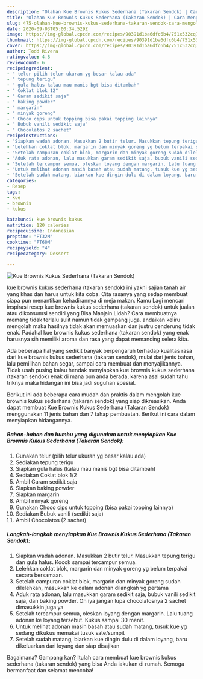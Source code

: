 ```yaml
---
description: "Olahan Kue Brownis Kukus Sederhana (Takaran Sendok) | Cara Mengolah Kue Brownis Kukus Sederhana (Takaran Sendok) Yang Bikin Ngiler"
title: "Olahan Kue Brownis Kukus Sederhana (Takaran Sendok) | Cara Mengolah Kue Brownis Kukus Sederhana (Takaran Sendok) Yang Bikin Ngiler"
slug: 475-olahan-kue-brownis-kukus-sederhana-takaran-sendok-cara-mengolah-kue-brownis-kukus-sederhana-takaran-sendok-yang-bikin-ngiler
date: 2020-09-03T05:00:34.529Z
image: https://img-global.cpcdn.com/recipes/90391d1ba6dfc6b4/751x532cq70/kue-brownis-kukus-sederhana-takaran-sendok-foto-resep-utama.jpg
thumbnail: https://img-global.cpcdn.com/recipes/90391d1ba6dfc6b4/751x532cq70/kue-brownis-kukus-sederhana-takaran-sendok-foto-resep-utama.jpg
cover: https://img-global.cpcdn.com/recipes/90391d1ba6dfc6b4/751x532cq70/kue-brownis-kukus-sederhana-takaran-sendok-foto-resep-utama.jpg
author: Todd Rivera
ratingvalue: 4.8
reviewcount: 6
recipeingredient:
- " telur pilih telur ukuran yg besar kalau ada"
- " tepung terigu"
- " gula halus kalau mau manis bgt bisa ditambah"
- " Coklat blok 12"
- " Garam sedikit saja"
- " baking powder"
- " margarin"
- " minyak goreng"
- " Choco cips untuk topping bisa pakai topping lainnya"
- " Bubuk vanili sedikit saja"
- " Chocolatos 2 sachet"
recipeinstructions:
- "Siapkan wadah adonan. Masukkan 2 butir telur. Masukkan tepung terigu dan gula halus. Kocok sampai tercampur semua."
- "Lelehkan coklat blok, margarin dan minyak goreng yg belum terpakai secara bersamaan."
- "Setelah campuran coklat blok, margarin dan minyak goreng sudah dilelehkan, masukkan ke dalam adonan dilangkah yg pertama"
- "Aduk rata adonan, lalu masukkan garam sedikit saja, bubuk vanili sedikit saja, dan baking powder. Oh iya jangan lupa chocolatosnya 2 sachet dimasukkin juga ya"
- "Setelah tercampur semua, oleskan loyang dengan margarin. Lalu tuang adonan ke loyang tersebut. Kukus sampai 30 menit."
- "Untuk melihat adonan masih basah atau sudah matang, tusuk kue yg sedang dikukus memakai tusuk sate/sumpit"
- "Setelah sudah matang, biarkan kue dingin dulu di dalam loyang, baru dikeluarkan dari loyang dan siap disajikan"
categories:
- Resep
tags:
- kue
- brownis
- kukus

katakunci: kue brownis kukus 
nutrition: 120 calories
recipecuisine: Indonesian
preptime: "PT32M"
cooktime: "PT60M"
recipeyield: "4"
recipecategory: Dessert

---
```



![Kue Brownis Kukus Sederhana (Takaran Sendok)](https://img-global.cpcdn.com/recipes/90391d1ba6dfc6b4/751x532cq70/kue-brownis-kukus-sederhana-takaran-sendok-foto-resep-utama.jpg)


kue brownis kukus sederhana (takaran sendok) ini yakni sajian tanah air yang khas dan harus untuk kita coba. Cita rasanya yang sedap membuat siapa pun menantikan kehadirannya di meja makan.
Kamu Lagi mencari inspirasi resep kue brownis kukus sederhana (takaran sendok) untuk jualan atau dikonsumsi sendiri yang Bisa Manjain Lidah? Cara membuatnya memang tidak terlalu sulit namun tidak gampang juga. andaikan keliru mengolah maka hasilnya tidak akan memuaskan dan justru cenderung tidak enak. Padahal kue brownis kukus sederhana (takaran sendok) yang enak harusnya sih memiliki aroma dan rasa yang dapat memancing selera kita.

Ada beberapa hal yang sedikit banyak berpengaruh terhadap kualitas rasa dari kue brownis kukus sederhana (takaran sendok), mulai dari jenis bahan, lalu pemilihan bahan segar, sampai cara membuat dan menyajikannya. Tidak usah pusing kalau hendak menyiapkan kue brownis kukus sederhana (takaran sendok) enak di mana pun anda berada, karena asal sudah tahu triknya maka hidangan ini bisa jadi suguhan spesial.




Berikut ini ada beberapa cara mudah dan praktis dalam mengolah kue brownis kukus sederhana (takaran sendok) yang siap dikreasikan. Anda dapat membuat Kue Brownis Kukus Sederhana (Takaran Sendok) menggunakan 11 jenis bahan dan 7 tahap pembuatan. Berikut ini cara dalam menyiapkan hidangannya.

<!--inarticleads1-->

##### Bahan-bahan dan bumbu yang digunakan untuk menyiapkan Kue Brownis Kukus Sederhana (Takaran Sendok):

1. Gunakan  telur (pilih telur ukuran yg besar kalau ada)
1. Sediakan  tepung terigu
1. Siapkan  gula halus (kalau mau manis bgt bisa ditambah)
1. Sediakan  Coklat blok 1/2
1. Ambil  Garam sedikit saja
1. Siapkan  baking powder
1. Siapkan  margarin
1. Ambil  minyak goreng
1. Gunakan  Choco cips untuk topping (bisa pakai topping lainnya)
1. Sediakan  Bubuk vanili (sedikit saja)
1. Ambil  Chocolatos (2 sachet)




<!--inarticleads2-->

##### Langkah-langkah menyiapkan Kue Brownis Kukus Sederhana (Takaran Sendok):

1. Siapkan wadah adonan. Masukkan 2 butir telur. Masukkan tepung terigu dan gula halus. Kocok sampai tercampur semua.
1. Lelehkan coklat blok, margarin dan minyak goreng yg belum terpakai secara bersamaan.
1. Setelah campuran coklat blok, margarin dan minyak goreng sudah dilelehkan, masukkan ke dalam adonan dilangkah yg pertama
1. Aduk rata adonan, lalu masukkan garam sedikit saja, bubuk vanili sedikit saja, dan baking powder. Oh iya jangan lupa chocolatosnya 2 sachet dimasukkin juga ya
1. Setelah tercampur semua, oleskan loyang dengan margarin. Lalu tuang adonan ke loyang tersebut. Kukus sampai 30 menit.
1. Untuk melihat adonan masih basah atau sudah matang, tusuk kue yg sedang dikukus memakai tusuk sate/sumpit
1. Setelah sudah matang, biarkan kue dingin dulu di dalam loyang, baru dikeluarkan dari loyang dan siap disajikan




Bagaimana? Gampang kan? Itulah cara membuat kue brownis kukus sederhana (takaran sendok) yang bisa Anda lakukan di rumah. Semoga bermanfaat dan selamat mencoba!
